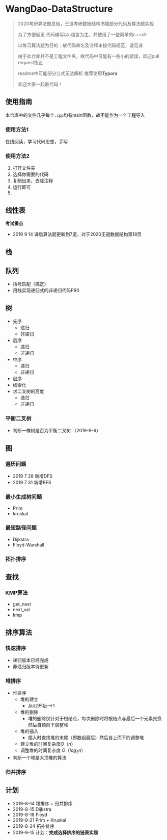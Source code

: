 # WangDao-DataStructure

> 2020考研算法题总结，王道考研数据结构书籍部分代码及算法题实现
>
> 为了方便起见 代码编写以c语言为主，并使用了一些简单的c++stl
>
> 以练习算法题为目的：故代码命名及注释未按代码规范，请见谅
>
> 由于此仓库并不是工程文件夹，故代码中可能有一些小的错误，欢迎pull request指正
>
> readme中可能部分公式无法解析 推荐使用**Typora**
>
> 欢迎大家一起敲代码！

## 使用指南

本仓库中的文件几乎每个`.cpp`均有main函数，故不能作为一个工程导入



### 使用方法1

在线阅读，学习代码思想，手写

### 使用方法2

1. 打开文件夹
2. 选择你需要的代码 
3. 复制出来，去除注释
4. 运行即可
5. 

## 线性表

**考试重点**

- 2019 9 14 课后算法题更新到7道，对于2020王道数据结构第18页

## 栈



## 队列

- 括号匹配（搞定）
- 用栈实现递归式的非递归代码P90

## 树

- 先序 
  - 递归
  - 非递归
- 后序
  - 递归
  - 非递归
- 中序
  - 递归
  - 非递归
- 层序
- 线索化
- 求二叉树的高度
  - 递归
  - 非递归

### 平衡二叉树 

- 判断一棵树是否为平衡二叉树 （2019-9-6）

## 图

### 遍历问题

- 2019 7 28 新增DFS
- 2019 7 31 新增BFS

### 最小生成树问题

- Prim
- kruskal

### 最短路径问题

- Dijkstra
- Floyd-Warshall

### 拓扑排序



## 查找

### KMP算法

- get_next
- next_val
- kmp



## 排序算法

### 快速排序

- 递归版本已经完成
- 非递归版本待更新

### 堆排序

- 堆排序
  - 堆的建立
    - 从i/2开始—>1
  - 堆的删除
    - 堆的删除仅针对于根结点，每次删除时将根结点与最后一个元素交换然后自顶向下调整堆
  - 堆的插入
    - 插入时查找堆的末尾（即数组最后）然后自上而下的调整堆
  - 建立堆的时间复杂度$O（n）$
  - 调整堆的时间复杂度 $O（log_2n）$
- 判断一个堆是大顶堆的算法

### 归并排序





## 计划

- 2019-8-14 堆排序 + 归并排序
- 2019-8-15 Dijkstra
- 2019-8-18 Floyd
- 2019-8-21 Prim + Kruskal
- 2019-8-24 拓扑排序
- 2019-9-15 计划：**完成选择排序的链表实现**

